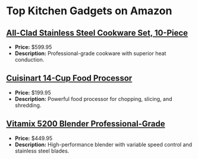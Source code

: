 # Top Kitchen Gadgets on Amazon

## [All-Clad Stainless Steel Cookware Set, 10-Piece](https://www.amazon.com/dp/B004T6MSIS?tag=mychanneld-20)
- **Price:** $599.95
- **Description:** Professional-grade cookware with superior heat conduction.

## [Cuisinart 14-Cup Food Processor](https://www.amazon.com/dp/B01AXM4WVY?tag=mychanneld-20)
- **Price:** $199.95
- **Description:** Powerful food processor for chopping, slicing, and shredding.

## [Vitamix 5200 Blender Professional-Grade](https://www.amazon.com/dp/B001VMAYAM?tag=mychanneld-20)
- **Price:** $449.95
- **Description:** High-performance blender with variable speed control and stainless steel blades.

